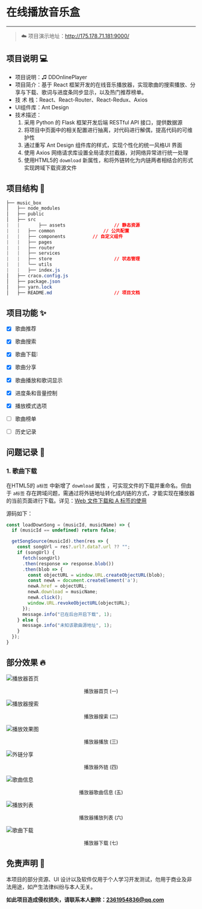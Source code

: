 # 在线播放音乐盒

***

> ☁️ 项目演示地址：http://175.178.71.181:9000/



## 项目说明 💻

- 项目说明：♫ DDOnlinePlayer
- 项目简介：基于 React 框架开发的在线音乐播放器，实现歌曲的搜索播放、分享与下载、歌词与进度条同步显示，以及热门推荐榜单。
- 技  术  栈：React、React-Router、React-Redux、Axios
- UI组件库：Ant Design
- 技术描述：
  1. 采用 Python 的 Flask 框架开发后端 RESTful API 接口，提供数据源
  2. 将项目中页面中的相关配置进行抽离，对代码进行解偶，提高代码的可维护性
  3. 通过重写 Ant Design 组件库的样式，实现个性化的统一风格UI 界面
  4. 使用 Axios 网络请求库设置全局请求拦截器，对网络异常进行统一处理
  5. 使用HTML5的 `dowmload` 新属性，和将外链转化为内链两者相结合的形式实现跨域下载资源文件




## 项目结构 🌲

```css
├── music_box
│   ├── node_modules
│   ├── public
│   ├── src
|   |		├── assets					// 静态资源
|   |   ├── common					// 公共配置
|   |   ├── components			// 自定义组件
|   |   ├── pages
|   |   ├── router
|   |   ├── services
|   |   ├── store						// 状态管理
|   |   └── utils
|   |   ├── index.js
│   ├── craco.config.js
│   ├── package.json
│   ├── yarn.lock
│   ├── README.md						// 项目文档
```




## 项目功能 ✨

- [x] 歌曲推荐
- [x] 歌曲搜索
- [x] 歌曲下载❕
- [x] 歌曲分享
- [x] 歌曲播放和歌词显示
- [x] 进度条和音量控制
- [x] 播放模式选项
- [ ] 歌曲榜单
- [ ] 历史记录




## 问题记录 🤔

### 1. 歌曲下载

在HTML5的 `a标签` 中新增了 `dowmload` 属性 ，可实现文件的下载并重命名。但由于 `a标签` 存在跨域问题，需通过将外链地址转化成内链的方式，才能实现在播放器的当前页面进行下载。详见：[Web 文件下载和 A 标签的使用](http://175.178.71.181/index.php/archives/8.html)

源码如下：

```javascript
const loadDownSong = (musicId, musicName) => {
  if (musicId == undefined) return false;

  getSongSource(musicId).then(res => {
    const songUrl = res?.url?.data?.url ?? "";
    if (songUrl) {
      fetch(songUrl)
      .then(response => response.blob())
      .then(blob => {
        const objectURL = window.URL.createObjectURL(blob);
        const newA = document.createElement('a');
        newA.href = objectURL;
        newA.download = musicName;
        newA.click();
        window.URL.revokeObjectURL(objectURL);
      });
      message.info("已在后台开启下载", 1);
    } else {
      message.info("未知该歌曲源地址", 1);
    }
  });
}
```



## 部分效果 🔥

![播放器首页](https://gitee.com/shaodong-wu/blog-image/raw/master/2022-03-08/image-20220308000550253.webp)

<p style="font-size: 13px; text-align: center;">播放器首页 (一)</p>



![播放器搜索](https://gitee.com/shaodong-wu/blog-image/raw/master/2022-03-08/image-20220308000643351.webp)

<p style="font-size: 13px; text-align: center;">播放器搜索 (二)</p>



![播放效果图](https://gitee.com/shaodong-wu/blog-image/raw/master/2022-03-08/image-20220308000748012.webp)

<p style="font-size: 13px; text-align: center;">播放器播放 (三)</p>



![外链分享](https://gitee.com/shaodong-wu/blog-image/raw/master/2022-03-08/image-20220308000837597.webp)

<p style="font-size: 13px; text-align: center;">播放器外链 (四)</p>



![歌曲信息](https://gitee.com/shaodong-wu/blog-image/raw/master/2022-03-08/image-20220308000920765.webp)

<p style="font-size: 13px; text-align: center;">播放器歌曲信息 (五)</p>



![播放列表](https://gitee.com/shaodong-wu/blog-image/raw/master/2022-03-08/image-20220308001006164.webp)

<p style="font-size: 13px; text-align: center;">播放器播放列表 (六)</p>



![歌曲下载](https://gitee.com/shaodong-wu/blog-image/raw/master/2022-03-08/image-20220308001331027.webp)

<p style="font-size: 13px; text-align: center;">播放器下载 (七)</p>




## 免责声明 👊

本项目的部分资源、UI 设计以及软件仅用于个人学习开发测试，勿用于商业及非法用途，如产生法律纠纷与本人无关。

**如此项目造成侵权损失，请联系本人删除：[2361954836@qq.com](mailto:2361954836@qq.com)**
